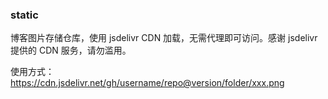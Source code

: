 ### static

博客图片存储仓库，使用 jsdelivr CDN 加载，无需代理即可访问。感谢 jsdelivr 提供的 CDN 服务，请勿滥用。

使用方式：https://cdn.jsdelivr.net/gh/username/repo@version/folder/xxx.png

